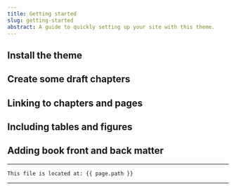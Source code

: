 ```yaml
---
title: Getting started
slug: getting-started
abstract: A guide to quickly setting up your site with this theme.
---
```


## Install the theme

## Create some draft chapters

## Linking to chapters and pages 

## Including tables and figures

## Adding book front and back matter


---
```
This file is located at: {{ page.path }}
```
---
    